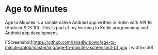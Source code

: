 # Age to Minutes

Age to Minutes is a simple native Android app written in Kotlin with API 16 (Android SDK 10). This is part of my learning to Kotlin programming and Android app development.

![Screenshot](https://github.com/ianadiwibowo/age-to-minutes/blob/master/img/age-to-minutes-screenshot-01.png | width=150)
